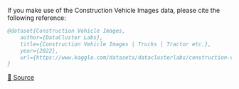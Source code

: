 If you make use of the Construction Vehicle Images data, please cite the following reference:

``` bibtex 
@dataset{Construction Vehicle Images,
	author={DataCluster Labs},
	title={Construction Vehicle Images | Trucks | Tractor etc.},
	year={2022},
	url={https://www.kaggle.com/datasets/dataclusterlabs/construction-vehicle-images}
}
```

[🔗 Source](https://www.kaggle.com/datasets/dataclusterlabs/construction-vehicle-images)
